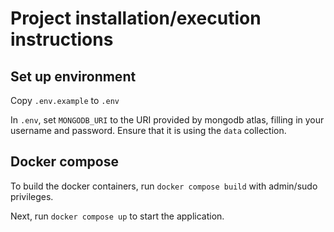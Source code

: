 # Project installation/execution instructions

## Set up environment

Copy `.env.example` to `.env`

In `.env`, set `MONGODB_URI` to the URI provided by mongodb atlas, filling in your username and password. Ensure that it is using the `data` collection.

## Docker compose

To build the docker containers, run `docker compose build` with admin/sudo privileges.

Next, run `docker compose up` to start the application.

